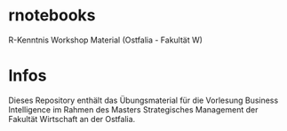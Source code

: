# rnotebooks
R-Kenntnis Workshop Material (Ostfalia - Fakultät W)

# Infos

Dieses Repository enthält das Übungsmaterial für die Vorlesung Business Intelligence im Rahmen des Masters Strategisches Management der Fakultät Wirtschaft
an der Ostfalia.
